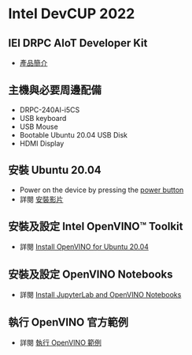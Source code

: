 # Intel DevCUP 2022 

## IEI DRPC AIoT Developer Kit
* [產品簡介](https://www.ieiworld.com/tw/product-ns/model.php?II=4)

## 主機與必要周邊配備
* DRPC-240AI-i5CS 
* USB keyboard 
* USB Mouse
* Bootable Ubuntu 20.04 USB Disk
* HDMI Display

## 安裝 Ubuntu 20.04
* Power on the device by pressing the [power button](powerbutton.jpg) 
* 詳閱 [安裝影片](https://youtu.be/u8tq-IEPeYE)

## 安裝及設定 Intel OpenVINO™ Toolkit
* 詳閱 [Install OpenVINO for Ubuntu 20.04](openvino_setup.md)

## 安裝及設定 OpenVINO Notebooks
* 詳閱 [Install JupyterLab and OpenVINO Notebooks](openvino_notebooks.md)

## 執行 OpenVINO 官方範例
* 詳閱 [執行 OpenVINO 範例](run_openvino_samples.md)

